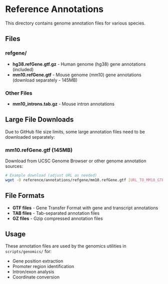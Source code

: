 # Reference Annotations

This directory contains genome annotation files for various species.

## Files

### refgene/
- **hg38.refGene.gtf.gz** - Human genome (hg38) gene annotations (included)
- **mm10.refGene.gtf** - Mouse genome (mm10) gene annotations (download separately - 145MB)

### Other Files
- **mm10_introns.tab.gz** - Mouse intron annotations

## Large File Downloads

Due to GitHub file size limits, some large annotation files need to be downloaded separately:

### mm10.refGene.gtf (145MB)
Download from UCSC Genome Browser or other genome annotation sources:
```bash
# Example download (adjust URL as needed)
wget -O reference/annotations/refgene/mm10.refGene.gtf [URL_TO_MM10_GTF]
```

## File Formats

- **GTF files** - Gene Transfer Format with gene and transcript annotations
- **TAB files** - Tab-separated annotation files
- **GZ files** - Gzip compressed annotation files

## Usage

These annotation files are used by the genomics utilities in `scripts/genomics/` for:
- Gene position extraction
- Promoter region identification
- Intron/exon analysis
- Coordinate conversion